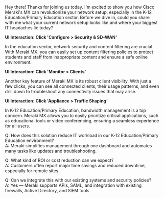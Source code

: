 Hey there! Thanks for joining us today. I'm excited to show you how Cisco Meraki's MX can revolutionize your network setup, especially in the K-12 Education/Primary Education sector. Before we dive in, could you share with me what your current network setup looks like and where your biggest IT headaches lie today?

**UI Interaction: Click 'Configure > Security & SD-WAN'**

In the education sector, network security and content filtering are crucial. With Meraki MX, you can easily set up content filtering policies to protect students and staff from inappropriate content and ensure a safe online environment.

**UI Interaction: Click 'Monitor > Clients'**

Another key feature of Meraki MX is its robust client visibility. With just a few clicks, you can see all connected clients, their usage patterns, and even drill down to troubleshoot any connectivity issues that may arise.

**UI Interaction: Click 'Appliance > Traffic Shaping'**

In K-12 Education/Primary Education, bandwidth management is a top concern. Meraki MX allows you to easily prioritize critical applications, such as educational tools or video conferencing, ensuring a seamless experience for all users.

Q: How does this solution reduce IT workload in our K-12 Education/Primary Education environment?  
A: Meraki simplifies management through one dashboard and automates many tasks like updates and troubleshooting.

Q: What kind of ROI or cost reduction can we expect?  
A: Customers often report major time savings and reduced downtime, especially for remote sites.

Q: Can we integrate this with our existing systems and security policies?  
A: Yes — Meraki supports APIs, SAML, and integration with existing firewalls, Active Directory, and SIEM tools.